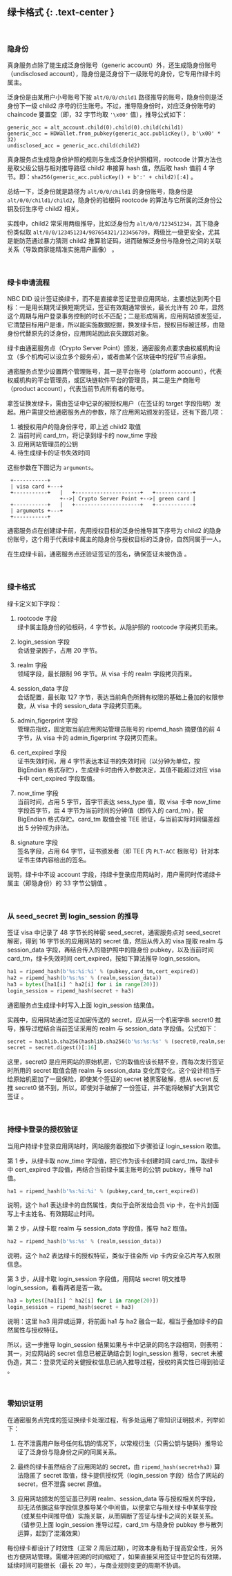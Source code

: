 绿卡格式 {: .text-center }
----------

&nbsp;

### 隐身份

真身服务点除了能生成泛身份账号（generic account）外，还生成隐身份账号（undisclosed account），隐身份是泛身份下一级账号的身份，它专用作绿卡的属主。

泛身份是由某用户小号账号下按 `alt/0/0/child1` 路径推导的账号，隐身份则是泛身份下一级 child2 序号的衍生账号。不过，推导隐身份时，对应泛身份账号的 chaincode 要置空（即，32 字节均取 `'\x00'` 值），推导公式如下：

```
generic_acc = alt_account.child(0).child(0).child(child1)
generic_acc = HDWallet.from_pubkey(generic_acc.publicKey(), b'\x00' * 32)
undisclosed_acc = generic_acc.child(child2)
``` 

真身服务点生成隐身份护照的规则与生成泛身份护照相同，rootcode 计算方法也是取父级公钥与相对推导路径 child2 串接算 hash 值，然后取 hash 值前 4 字节。即：`sha256(generic_acc.publicKey() + b':' + child2)[:4]` 。

总结一下，泛身份就是路径为 `alt/0/0/child1` 的身份账号，隐身份是 `alt/0/0/child1/child2`，隐身份的验根码 rootcode 的算法与它所属的泛身份公钥及衍生序号 child2 相关。

实践中，child2 常采用两级推导，比如泛身份为 `alt/0/0/123451234`，其下隐身份类似取 `alt/0/0/123451234/987654321/123456789`，两级比一级更安全，尤其是能防范通过暴力猜测 child2 推算验证码，进而破解泛身份与隐身份之间的关联关系（导致商家能精准实施用户画像） 。

&nbsp;

### 绿卡申请流程

NBC DID 设计签证换绿卡，而不是直接拿签证登录应用网站，主要想达到两个目标：一是用长期凭证换短期凭证，签证有效期通常很长，最长允许有 20 年，显然这个周期与用户登录事务控制的时长不匹配；二是形成隔离，应用网站颁发签证，它清楚目标用户是谁，所以能实施数据挖掘，换发绿卡后，授权目标被迁移，由隐身份代替原先的泛身份，应用网站因此丧失跟踪对象。

绿卡由通密服务点（Crypto Server Point）颁发，通密服务点要求由权威机构设立（多个机构可以设立多个服务点），或者由某个区块链中的挖矿节点承担。

通密服务点至少设置两个管理账号，其一是平台账号（platform account），代表权威机构的平台管理员，或区块链软件平台的管理员，其二是生产商账号（product account），代表当前节点所有者的账号。

拿签证换发绿卡，需由签证中记录的被授权用户（在签证的 target 字段指明）发起。用户需提交给通密服务点的参数，除了应用网站颁发的签证，还有下面几项：

1. 被授权用户的隐身份序号，即上述 child2 取值
2. 当前时间 card_tm，将记录到绿卡的 now_time 字段
3. 应用网站管理员的公钥
4. 待生成绿卡的证书失效时间

这些参数在下图记为 `arguments`。

```
 +-----------+
 | visa card +---+
 +-----------+   |   +---------------------+   +------------+
                 +-->| Crypto Server Point +-->| green card |
 +-----------+   |   +---------------------+   +------------+
 | arguments +---+
 +-----------+
```

通密服务点在创建绿卡前，先用授权目标的泛身份推导其下序号为 child2 的隐身份账号，这个用于代表绿卡属主的隐身份与授权目标的泛身份，自然同属于一人。

在生成绿卡前，通密服务点还验证签证的签名，确保签证未被伪造 。

&nbsp;

### 绿卡格式

绿卡定义如下字段：

1. rootcode 字段  
绿卡属主隐身份的验根码，4 字节长。从隐护照的 rootcode 字段拷贝而来。

2. login_session 字段  
会话登录因子，占用 20 字节。

3. realm 字段  
领域字段，最长限制 96 字节。从 visa 卡的 realm 字段拷贝而来。

4. session_data 字段  
会话配置，最长取 127 字节，表达当前角色所拥有权限的基础上叠加的权限参数，从 visa 卡的 session_data 字段拷贝而来。

5. admin_figerprint 字段  
管理员指纹，固定取当前应用网站管理员账号的 ripemd_hash 摘要值的前 4 字节，从 visa 卡的 admin_figerprint 字段拷贝而来。

6. cert_expired 字段  
证书失效时间，用 4 字节表达本证书的失效时间（以分钟为单位，按 BigEndian 格式存贮），生成绿卡时由传入参数决定，其值不能超过对应 visa 卡中 cert_expired 字段取值。

7. now_time 字段  
当前时间，占用 5 字节，首字节表达 sess_type 值，取 visa 卡中 now_time 字段首字节，后 4 字节为当前时间的分钟值（即传入的 card_tm），按 BigEndian 格式存贮。card_tm 取值会被 TEE 验证，与当前实际时间偏差超出 5 分钟视为非法。

8. signature 字段  
签名字段，占用 64 字节，证书颁发者（即 TEE 内 `PLT-ACC` 根账号）针对本证书主体内容给出的签名。

说明，绿卡中不设 account 字段，持绿卡登录应用网站时，用户需同时传递绿卡属主（即隐身份）的 33 字节公钥值 。

&nbsp;

### 从 seed_secret 到 login_session 的推导

签证 visa 中记录了 48 字节长的种密 seed_secret，通密服务点对 seed_secret 解密，得到 16 字节长的应用网站的 secret 值，然后从传入的 visa 提取 realm 与 session_data 字段，再结合传入的隐护照中的隐身份 pubkey，以及当前时间 card_tm，绿卡失效时间 cert_expired，按如下算法推导 login_session。

``` python
ha1 = ripemd_hash(b'%s:%i:%i' % (pubkey,card_tm,cert_expired))
ha2 = ripemd_hash(b'%s:%s' % (realm,session_data))
ha3 = bytes([ha1[i] ^ ha2[i] for i in range(20)])
login_session = ripemd_hash(secret + ha3)
```

通密服务点生成绿卡时写入上面 login_session 结果值。

实践中，应用网站通过签证加密传送的 secret，应从另一个机密字串 secret0 推导，推导过程结合当前签证采用的 realm 与 session_data 字段值。公式如下：

``` python
secret = hashlib.sha256(hashlib.sha256(b'%s:%s:%s' % (secret0,realm,session_data)).digest())
secret = secret.digest()[:16]
```

这里，secret0 是应用网站的原始机密，它的取值应该长期不变，而每次发行签证时所用的 secret 取值会随 realm 与 session_data 变化而变化。这个设计相当于给原始机密加了一层保险，即使某个签证的 secret 被黑客破解，想从 secret 反推 secret0 做不到，所以，即使对手破解了一份签证，并不能将破解扩大到其它签证 。

&nbsp;

### 持绿卡登录的授权验证

当用户持绿卡登录应用网站时，网站服务器按如下步骤验证 login_session 取值。

第 1 步，从绿卡取 now_time 字段值，把它作为该卡创建时间 card_tm，取绿卡中 cert_expired 字段值，再结合当前绿卡属主账号的公钥 pubkey，推导 ha1 值。

``` python
ha1 = ripemd_hash(b'%s:%i:%i' % (pubkey,card_tm,cert_expired))
```

说明，这个 ha1 表达绿卡的自然属性，类似于会所发给会员 vip 卡，在卡片封面写上卡主姓名、有效期起止时间。

第 2 步，从绿卡取 realm 与 session_data 字段值，推导 ha2 取值。

``` python
ha2 = ripemd_hash(b'%s:%s' % (realm,session_data))
```

说明，这个 ha2 表达绿卡的授权特征，类似于往会所 vip 卡内安全芯片写入权限信息。

第 3 步，从绿卡取 login_session 字段值，用网站 secret 明文推导 login_session，看看两者是否一致。

``` python
ha3 = bytes([ha1[i] ^ ha2[i] for i in range(20)])
login_session = ripemd_hash(secret + ha3)
```

说明：这里 ha3 用异或运算，将前面 ha1 与 ha2 融合一起，相当于叠加绿卡的自然属性与授权特征。

所以，这一步推导 login_session 结果如果与卡中记录的同名字段相同，则表明：其一，对应网站的 secret 信息已被正确结合到 login_session 推导，secret 未被伪造，其二：登录凭证的关健授权信息已纳入推导过程，授权的真实性已得到验证 。

&nbsp;

### 零知识证明

在通密服务点完成的签证换绿卡处理过程，有多处运用了零知识证明技术，列举如下：

1. 在不泄露用户账号任何私钥的情况下，以常规衍生（只需公钥与链码）推导论证了泛身份与隐身份之间的同属关系。

2. 最终的绿卡虽然结合了应用网站的 secret，由 `ripemd_hash(secret+ha3)` 算法隐匿了 secret 取值，绿卡提供授权凭（login_session 字段）结合了网站的 secret，但不泄露 secret 原值。

3. 应用网站颁发的签证虽已列明 realm、session_data 等与授权相关的字段，却无法依据这些字段信息推导某个中间值，以便拿它与相关绿卡中某些字段（或某些中间推导值）实施关联，从而隔断了签证与绿卡之间的关联关系。（请参见上面 login_session 推导过程，card_tm 与隐身份 pubkey 参与散列运算，起到了混淆效果）

每份绿卡都设计了时效性（正常 2 周后过期），时效本身有助于提高安全性，另外也方便网站管理。需缓冲回溯的时间缩短了，如果直接采用签证中登记的有效期，延续时间可能很长（最长 20 年），与商业规则变更的周期不协调。
